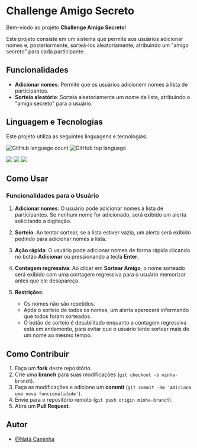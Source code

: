 # Challenge Amigo Secreto

Bem-vindo ao projeto **Challenge Amigo Secreto**!

Este projeto consiste em um sistema que permite aos usuários adicionar nomes e, posteriormente, sorteá-los aleatoriamente, atribuindo um "amigo secreto" para cada participante.

## Funcionalidades

- **Adicionar nomes**: Permite que os usuários adicionem nomes à lista de participantes.
- **Sorteio aleatório**: Sorteia aleatoriamente um nome da lista, atribuindo o "amigo secreto" para o usuário.

## Linguagem e Tecnologias

Este projeto utiliza as seguintes linguagens e tecnologias:

![GitHub language count](https://img.shields.io/github/languages/count/saglicorate/challengerAmigoSecreto)
![GitHub top language](https://img.shields.io/github/languages/top/saglicorate/challengerAmigoSecreto)

<div>
  <img src="https://img.shields.io/badge/HTML-239120?logo=html5&logoColor=white&style=for-the-badge">
  <img src="https://img.shields.io/badge/CSS-239120?logo=css3&logoColor=white&style=for-the-badge">
  <img src="https://img.shields.io/badge/JavaScript-F7DF1E?logo=javascript&logoColor=black&style=for-the-badge">
</div>

## Como Usar

### Funcionalidades para o Usuário

1. **Adicionar nomes**: O usuário pode adicionar nomes à lista de participantes. Se nenhum nome for adicionado, será exibido um alerta solicitando a digitação.
   
2. **Sorteio**: Ao tentar sortear, se a lista estiver vazia, um alerta será exibido pedindo para adicionar nomes à lista.

3. **Ação rápida**: O usuário pode adicionar nomes de forma rápida clicando no botão **Adicionar** ou pressionando a tecla **Enter**.

4. **Contagem regressiva**: Ao clicar em **Sortear Amigo**, o nome sorteado será exibido com uma contagem regressiva para o usuário memorizar antes que ele desapareça.

5. **Restrições**: 
   - Os nomes não são repetidos.
   - Após o sorteio de todos os nomes, um alerta aparecerá informando que todos foram sorteados.
   - O botão de sorteio é desabilitado enquanto a contagem regressiva está em andamento, para evitar que o usuário tente sortear mais de um nome ao mesmo tempo.

## Como Contribuir

1. Faça um **fork** deste repositório.
2. Crie uma **branch** para suas modificações (`git checkout -b minha-branch`).
3. Faça as modificações e adicione um **commit** (`git commit -am 'Adiciona uma nova funcionalidade'`).
4. Envie para o repositório remoto (`git push origin minha-branch`).
5. Abra um **Pull Request**.

## Autor

- [@Natã Caminha](https://github.com/saglicorate)
